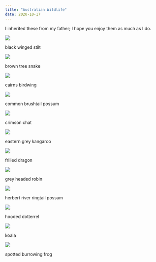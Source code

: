 ```yaml
---
title: "Australian Wildlife"
date: 2020-10-17
---
```


I inherited these from my father; I hope you enjoy them as much as I do.

<div class="center">

<img src="@root/files/australian-wildlife/black-winged-stilt.jpg" class="centered">
<p>black winged stilt</p>

<img src="@root/files/australian-wildlife/brown-tree-snake.jpg" class="centered">
<p>brown tree snake</p>

<img src="@root/files/australian-wildlife/cairns-birdwing.jpg" class="centered">
<p>cairns birdwing</p>

<img src="@root/files/australian-wildlife/common-brushtail-possum.jpg" class="centered">
<p>common brushtail possum</p>

<img src="@root/files/australian-wildlife/crimson-chat.jpg" class="centered">
<p>crimson chat</p>

<img src="@root/files/australian-wildlife/eastern-grey-kangaroo.jpg" class="centered">
<p>eastern grey kangaroo</p>

<img src="@root/files/australian-wildlife/frilled-dragon.jpg" class="centered">
<p>frilled dragon</p>

<img src="@root/files/australian-wildlife/grey-headed-robin.jpg" class="centered">
<p>grey headed robin</p>

<img src="@root/files/australian-wildlife/herbert-river-ringtail-possum.jpg" class="centered">
<p>herbert river ringtail possum</p>

<img src="@root/files/australian-wildlife/hooded-dotterrel.jpg" class="centered">
<p>hooded dotterrel</p>

<img src="@root/files/australian-wildlife/koala.jpg" class="centered">
<p>koala</p>

<img src="@root/files/australian-wildlife/spotted-burrowing-frog.jpg" class="centered">
<p>spotted burrowing frog</p>

</div>
